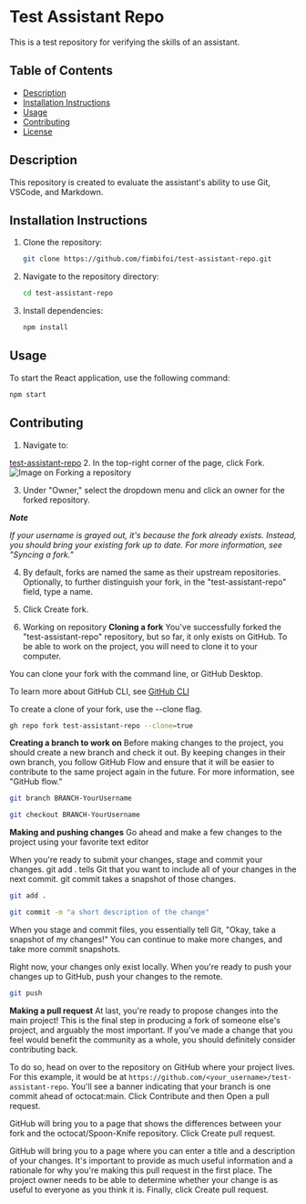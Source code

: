 # Test Assistant Repo

This is a test repository for verifying the skills of an assistant.

## Table of Contents
- [Description](#description)
- [Installation Instructions](#installation-instructions)
- [Usage](#usage)
- [Contributing](#contributing)
- [License](#license)

## Description
This repository is created to evaluate the assistant's ability to use Git, VSCode, and Markdown.

## Installation Instructions
1. Clone the repository:
    ```bash
    git clone https://github.com/fimbifoi/test-assistant-repo.git
    ```
2. Navigate to the repository directory:
    ```bash
    cd test-assistant-repo
    ```
3. Install dependencies:
    ```bash
    npm install
    ```

## Usage
To start the React application, use the following command:
```bash
npm start
```

## Contributing
1. Navigate to:

[test-assistant-repo](https://github.com/fimbifoi/test-assistant-repo)
2. In the top-right corner of the page, click Fork.
![Image on Forking a repository](https://docs.github.com/assets/cb-34352/mw-1440/images/help/repository/fork-button.webp)

3. Under "Owner," select the dropdown menu and click an owner for the forked repository.

**_Note_**

_If your username is grayed out, it's because the fork already exists. Instead, you should bring your existing fork up to date. For more information, see "Syncing a fork."_

4. By default, forks are named the same as their upstream repositories. Optionally, to further distinguish your fork, in the "test-assistant-repo" field, type a name.

5. Click Create fork.

6. Working on repository
**Cloning a fork**
You've successfully forked the "test-assistant-repo" repository, but so far, it only exists on GitHub. To be able to work on the project, you will need to clone it to your computer.

You can clone your fork with the command line, or GitHub Desktop.

To learn more about GitHub CLI, see  [GitHub CLI](https://docs.github.com/en/github-cli/github-cli/about-github-cli)

To create a clone of your fork, use the --clone flag.

```bash
gh repo fork test-assistant-repo --clone=true
```
**Creating a branch to work on**
Before making changes to the project, you should create a new branch and check it out. By keeping changes in their own branch, you follow GitHub Flow and ensure that it will be easier to contribute to the same project again in the future. For more information, see "GitHub flow."

```bash
git branch BRANCH-YourUsername
```
```bash
git checkout BRANCH-YourUsername
```
**Making and pushing changes**
Go ahead and make a few changes to the project using your favorite text editor

When you're ready to submit your changes, stage and commit your changes. git add . tells Git that you want to include all of your changes in the next commit. git commit takes a snapshot of those changes.

```bash
git add .
```
```bash
git commit -m "a short description of the change"
```

When you stage and commit files, you essentially tell Git, "Okay, take a snapshot of my changes!" You can continue to make more changes, and take more commit snapshots.

Right now, your changes only exist locally. When you're ready to push your changes up to GitHub, push your changes to the remote.

```bash
git push
```

**Making a pull request**
At last, you're ready to propose changes into the main project! This is the final step in producing a fork of someone else's project, and arguably the most important. If you've made a change that you feel would benefit the community as a whole, you should definitely consider contributing back.

To do so, head on over to the repository on GitHub where your project lives. For this example, it would be at `https://github.com/<your_username>/test-assistant-repo`. You'll see a banner indicating that your branch is one commit ahead of octocat:main. Click Contribute and then Open a pull request.

GitHub will bring you to a page that shows the differences between your fork and the octocat/Spoon-Knife repository. Click Create pull request.

GitHub will bring you to a page where you can enter a title and a description of your changes. It's important to provide as much useful information and a rationale for why you're making this pull request in the first place. The project owner needs to be able to determine whether your change is as useful to everyone as you think it is. Finally, click Create pull request.